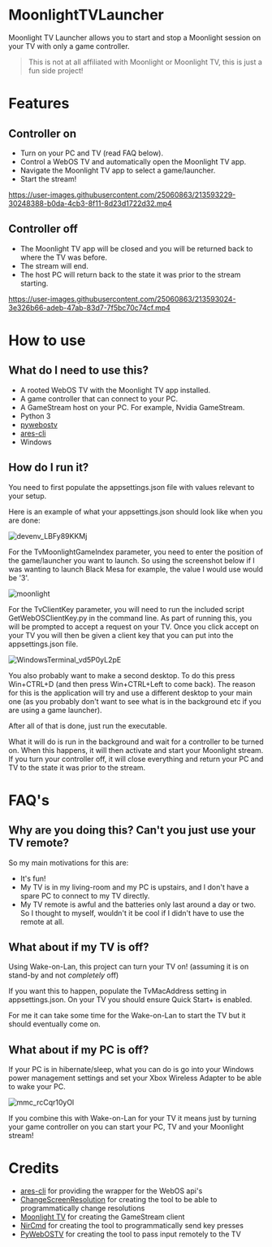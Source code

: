 # MoonlightTVLauncher

Moonlight TV Launcher allows you to start and stop a Moonlight session on your TV with only a game controller.

> This is not at all affiliated with Moonlight or Moonlight TV, this is just a fun side project!

# Features

## Controller on

 - Turn on your PC and TV (read FAQ below).
 - Control a WebOS TV and automatically open the Moonlight TV app.
 - Navigate the Moonlight TV app to select a game/launcher.
 - Start the stream!

https://user-images.githubusercontent.com/25060863/213593229-30248388-b0da-4cb3-8f11-8d23d1722d32.mp4


## Controller off

 - The Moonlight TV app will be closed and you will be returned back to where the TV was before.
 - The stream will end.
 - The host PC will return back to the state it was prior to the stream starting.

https://user-images.githubusercontent.com/25060863/213593024-3e326b66-adeb-47ab-83d7-7f5bc70c74cf.mp4

# How to use

## What do I need to use this? 
 - A rooted WebOS TV with the Moonlight TV app installed.
 - A game controller that can connect to your PC.
 - A GameStream host on your PC. For example, Nvidia GameStream.
 - Python 3
 - [pywebostv](https://pypi.org/project/pywebostv/)
 - [ares-cli](https://www.npmjs.com/package/@webosose/ares-cli)
 - Windows

## How do I run it?
You need to first populate the appsettings.json file with values relevant to your setup.

Here is an example of what your appsettings.json should look like when you are done:

![devenv_LBFy89KKMj](https://user-images.githubusercontent.com/25060863/213511867-8c1f41b1-ec65-43ab-97fb-93d69a5c62d9.png)

For the TvMoonlightGameIndex parameter, you need to enter the position of the game/launcher you want to launch. So using the screenshot below if I was wanting to launch Black Mesa for example, the value I would use would be '3'.

![moonlight](https://user-images.githubusercontent.com/830358/141690137-529d3b94-b56a-4f24-a3c5-00a56eb30952.png)

For the TvClientKey parameter, you will need to run the included script GetWebOSClientKey.py in the command line. As part of running this, you will be prompted to accept a request on your TV. Once you click accept on your TV you will then be given a client key that you can put into the appsettings.json file.

![WindowsTerminal_vd5P0yL2pE](https://user-images.githubusercontent.com/25060863/213506005-7bd970d8-b268-465b-85c4-445162539e14.png)

You also probably want to make a second desktop. To do this press Win+CTRL+D (and then press Win+CTRL+Left to come back).	The reason for this is the application will try and use a different desktop to your main one (as you probably don't want to see what is in the background etc if you are using a game launcher).

After all of that is done, just run the executable. 

What it will do is run in the background and wait for a controller to be turned on. When this happens, it will then activate and start your Moonlight stream. If you turn your controller off, it will close everything and return your PC and TV to the state it was prior to the stream.

# FAQ's
 
## **Why are you doing this? Can't you just use your TV remote?**

So my main motivations for this are:

 - It's fun!
 - My TV is in my living-room and my PC is upstairs, and I don't have a spare PC to connect to my TV directly.
 - My TV remote is awful and the batteries only last around a day or two. So I thought to myself, wouldn't it be cool if I didn't have to use the remote at all.

 
## **What about if my TV is off?**

Using Wake-on-Lan, this project can turn your TV on! (assuming it is on stand-by and not *completely* off)

If you want this to happen, populate the TvMacAddress setting in appsettings.json. On your TV you should ensure Quick Start+ is enabled.

For me it can take some time for the Wake-on-Lan to start the TV but it should eventually come on.

## **What about if my PC is off?**

If your PC is in hibernate/sleep, what you can do is go into your Windows power management settings and set your Xbox Wireless Adapter to be able to wake your PC.

![mmc_rcCqr10yOl](https://user-images.githubusercontent.com/25060863/213506222-58df13db-7979-4e3b-8f84-fa0b7470bf77.gif)

If you combine this with Wake-on-Lan for your TV it means just by turning your game controller on you can start your PC, TV and your Moonlight stream!

# Credits
 - [ares-cli](https://github.com/webosose/ares-cli) for providing the wrapper for the WebOS api's
 - [ChangeScreenResolution](https://tools.taubenkorb.at/change-screen-resolution/) for creating the tool to be able to programmatically change resolutions
 - [Moonlight TV](https://github.com/mariotaku/moonlight-tv) for creating the GameStream client
 - [NirCmd](https://www.nirsoft.net/utils/nircmd2.html) for creating the tool to programmatically send key presses
 - [PyWebOSTV](https://github.com/supersaiyanmode/PyWebOSTV) for creating the tool to pass input remotely to the TV
